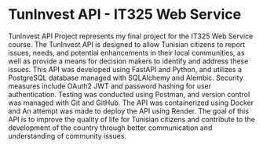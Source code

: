 # TunInvest API - IT325 Web Service

TunInvest API Project represents my final project for the IT325 Web Service course. 
The TunInvest API is designed to allow Tunisian citizens to report issues, needs, and potential enhancements in their local communities, as well as provide a means for decision makers to identify and address these issues.
This API was developed using FastAPI and Python, and utilizes a PostgreSQL database managed with SQLAlchemy and Alembic.
Security measures include OAuth2 JWT and password hashing for user authentication. 
Testing was conducted using Postman, and version control was managed with Git and GitHub.
The API was containerized using Docker and An attempt was made to deploy the API using Render.
The goal of this API is to improve the quality of life for Tunisian citizens and contribute to the development of the country through better communication and understanding of community issues.
